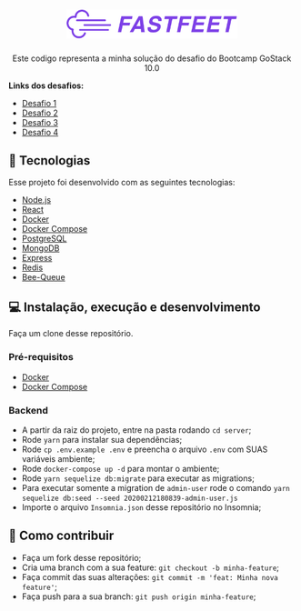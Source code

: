 <h1 align="center">
  <img alt="FastFeet" title="FastFeet" src=".github/logo.png" width="300px" />
</h1>

<p align="center">Este codigo representa a minha solução do desafio do Bootcamp GoStack 10.0</p>

<strong>Links dos desafios:</strong>
- [Desafio 1](https://github.com/rocketseat/bootcamp-gostack-desafio-02)
- [Desafio 2](https://github.com/rocketseat/bootcamp-gostack-desafio-03)
- [Desafio 3](https://github.com/rocketseat/bootcamp-gostack-desafio-09)
- [Desafio 4](https://github.com/rocketseat/bootcamp-gostack-desafio-10)

## :rocket: Tecnologias

Esse projeto foi desenvolvido com as seguintes tecnologias:

- [Node.js](https://nodejs.org/en/)
- [React](https://reactjs.org/)
- [Docker](https://www.docker.com/)
- [Docker Compose](https://docs.docker.com/compose/)
- [PostgreSQL](https://www.postgresql.org/)
- [MongoDB](https://www.mongodb.com/)
- [Express](https://github.com/expressjs/express)
- [Redis](https://redis.io/)
- [Bee-Queue](https://github.com/bee-queue/bee-queue)

## :computer: Instalação, execução e desenvolvimento

Faça um clone desse repositório.

### Pré-requisitos
- [Docker](https://www.docker.com/)
- [Docker Compose](https://docs.docker.com/compose/)

### Backend
- A partir da raiz do projeto, entre na pasta rodando `cd server`;
- Rode `yarn` para instalar sua dependências;
- Rode `cp .env.example .env` e preencha o arquivo `.env` com SUAS variáveis ambiente;
- Rode `docker-compose up -d` para montar o ambiente;
- Rode `yarn sequelize db:migrate` para executar as migrations;
- Para executar somente a migration de `admin-user` rode o comando `yarn sequelize db:seed --seed 20200212180839-admin-user.js`
- Importe o arquivo `Insomnia.json` desse repositório no Insomnia;

## 🤔 Como contribuir

- Faça um fork desse repositório;
- Cria uma branch com a sua feature: `git checkout -b minha-feature`;
- Faça commit das suas alterações: `git commit -m 'feat: Minha nova feature'`;
- Faça push para a sua branch: `git push origin minha-feature`;